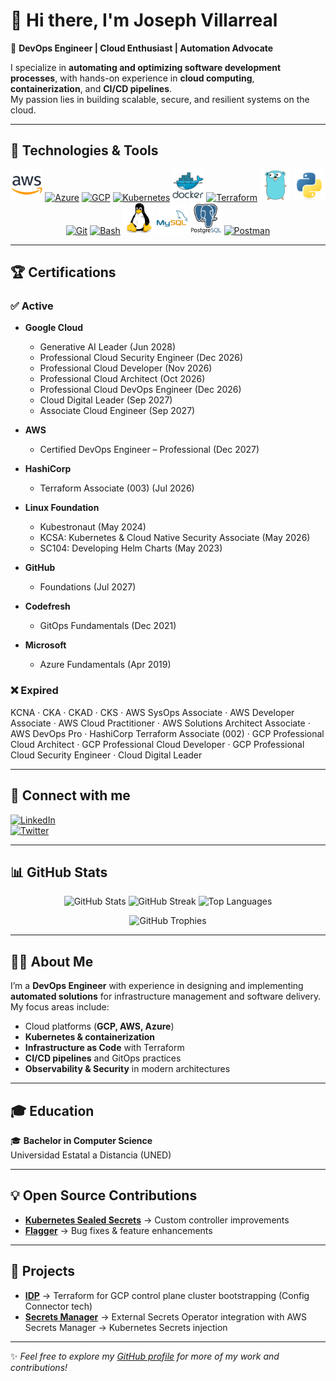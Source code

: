 # 👋 Hi there, I'm Joseph Villarreal  

🚀 **DevOps Engineer | Cloud Enthusiast | Automation Advocate**  

I specialize in **automating and optimizing software development processes**, with hands-on experience in **cloud computing**, **containerization**, and **CI/CD pipelines**.  
My passion lies in building scalable, secure, and resilient systems on the cloud.  

---

## 🔧 Technologies & Tools  

<p align="center">
  <a href="https://aws.amazon.com" target="_blank"><img src="https://raw.githubusercontent.com/devicons/devicon/master/icons/amazonwebservices/amazonwebservices-original-wordmark.svg" alt="AWS" width="50" height="50"/></a>
  <a href="https://azure.microsoft.com" target="_blank"><img src="https://www.vectorlogo.zone/logos/microsoft_azure/microsoft_azure-icon.svg" alt="Azure" width="50" height="50"/></a>
  <a href="https://cloud.google.com" target="_blank"><img src="https://www.vectorlogo.zone/logos/google_cloud/google_cloud-icon.svg" alt="GCP" width="50" height="50"/></a>
  <a href="https://kubernetes.io" target="_blank"><img src="https://www.vectorlogo.zone/logos/kubernetes/kubernetes-icon.svg" alt="Kubernetes" width="50" height="50"/></a>
  <a href="https://www.docker.com/" target="_blank"><img src="https://raw.githubusercontent.com/devicons/devicon/master/icons/docker/docker-original-wordmark.svg" alt="Docker" width="50" height="50"/></a>
  <a href="https://www.terraform.io" target="_blank"><img src="https://www.vectorlogo.zone/logos/terraformio/terraformio-icon.svg" alt="Terraform" width="50" height="50"/></a>
  <a href="https://golang.org" target="_blank"><img src="https://raw.githubusercontent.com/devicons/devicon/master/icons/go/go-original.svg" alt="Go" width="50" height="50"/></a>
  <a href="https://www.python.org" target="_blank"><img src="https://raw.githubusercontent.com/devicons/devicon/master/icons/python/python-original.svg" alt="Python" width="50" height="50"/></a>
  <a href="https://git-scm.com/" target="_blank"><img src="https://www.vectorlogo.zone/logos/git-scm/git-scm-icon.svg" alt="Git" width="50" height="50"/></a>
  <a href="https://www.gnu.org/software/bash/" target="_blank"><img src="https://www.vectorlogo.zone/logos/gnu_bash/gnu_bash-icon.svg" alt="Bash" width="50" height="50"/></a>
  <a href="https://www.linux.org/" target="_blank"><img src="https://raw.githubusercontent.com/devicons/devicon/master/icons/linux/linux-original.svg" alt="Linux" width="50" height="50"/></a>
  <a href="https://www.mysql.com/" target="_blank"><img src="https://raw.githubusercontent.com/devicons/devicon/master/icons/mysql/mysql-original-wordmark.svg" alt="MySQL" width="50" height="50"/></a>
  <a href="https://www.postgresql.org" target="_blank"><img src="https://raw.githubusercontent.com/devicons/devicon/master/icons/postgresql/postgresql-original-wordmark.svg" alt="PostgreSQL" width="50" height="50"/></a>
  <a href="https://postman.com" target="_blank"><img src="https://www.vectorlogo.zone/logos/getpostman/getpostman-icon.svg" alt="Postman" width="50" height="50"/></a>
</p>  

---

## 🏆 Certifications  

### ✅ Active  
- **Google Cloud**  
  - Generative AI Leader (Jun 2028)  
  - Professional Cloud Security Engineer (Dec 2026)  
  - Professional Cloud Developer (Nov 2026)  
  - Professional Cloud Architect (Oct 2026)  
  - Professional Cloud DevOps Engineer (Dec 2026)  
  - Cloud Digital Leader (Sep 2027)  
  - Associate Cloud Engineer (Sep 2027)  

- **AWS**  
  - Certified DevOps Engineer – Professional (Dec 2027)  

- **HashiCorp**  
  - Terraform Associate (003) (Jul 2026)  

- **Linux Foundation**  
  - Kubestronaut (May 2024)  
  - KCSA: Kubernetes & Cloud Native Security Associate (May 2026)  
  - SC104: Developing Helm Charts (May 2023)  

- **GitHub**  
  - Foundations (Jul 2027)  

- **Codefresh**  
  - GitOps Fundamentals (Dec 2021)  

- **Microsoft**  
  - Azure Fundamentals (Apr 2019)  

### ❌ Expired  
KCNA · CKA · CKAD · CKS · AWS SysOps Associate · AWS Developer Associate · AWS Cloud Practitioner · AWS Solutions Architect Associate · AWS DevOps Pro · HashiCorp Terraform Associate (002) · GCP Professional Cloud Architect · GCP Professional Cloud Developer · GCP Professional Cloud Security Engineer · Cloud Digital Leader  

---

## 🔗 Connect with me  

[![LinkedIn](https://img.shields.io/badge/LinkedIn-%230077B5.svg?style=for-the-badge&logo=linkedin&logoColor=white)](https://www.linkedin.com/in/joseph-villarreal-lopez-20360b119/)  
[![Twitter](https://img.shields.io/badge/Twitter-%231DA1F2.svg?style=for-the-badge&logo=twitter&logoColor=white)](https://twitter.com/lapeyus)  

---

## 📊 GitHub Stats  

<p align="center">
  <img src="https://github-readme-stats.vercel.app/api?username=lapeyus&show_icons=true&theme=radical" alt="GitHub Stats" height="150"/>  
  <img src="https://github-readme-streak-stats.herokuapp.com/?user=lapeyus&theme=radical" alt="GitHub Streak" height="150"/>  
  <img src="https://github-readme-stats.vercel.app/api/top-langs/?username=lapeyus&layout=compact&theme=radical" alt="Top Languages" height="150"/>  
</p>  

<p align="center">
  <img src="https://github-profile-trophy.vercel.app/?username=lapeyus&theme=radical&no-bg=true&no-frame=true&margin-w=10&margin-h=10&column=6" alt="GitHub Trophies"/>
</p>


---

## 👨‍💻 About Me  

I’m a **DevOps Engineer** with experience in designing and implementing **automated solutions** for infrastructure management and software delivery.  
My focus areas include:  
- Cloud platforms (**GCP, AWS, Azure**)  
- **Kubernetes & containerization**  
- **Infrastructure as Code** with Terraform  
- **CI/CD pipelines** and GitOps practices  
- **Observability & Security** in modern architectures  

---

## 🎓 Education  

🎓 **Bachelor in Computer Science**  
Universidad Estatal a Distancia (UNED)  

---

## 💡 Open Source Contributions  

- **[Kubernetes Sealed Secrets](https://github.com/Lapeyus/sealed-secrets)** → Custom controller improvements  
- **[Flagger](https://github.com/Lapeyus/flagger)** → Bug fixes & feature enhancements  

---

## 🚀 Projects  

- **[IDP](https://github.com/Lapeyus/IDP)** → Terraform for GCP control plane cluster bootstrapping (Config Connector tech)  
- **[Secrets Manager](https://github.com/Lapeyus/secrets-manager)** → External Secrets Operator integration with AWS Secrets Manager → Kubernetes Secrets injection  

---

✨ *Feel free to explore my [GitHub profile](https://github.com/lapeyus) for more of my work and contributions!*  
